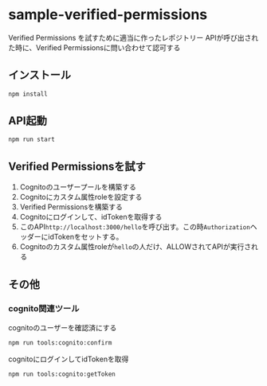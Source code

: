 # sample-verified-permissions

Verified Permissions を試すために適当に作ったレポジトリー
APIが呼び出された時に、Verified Permissionsに問い合わせて認可する

## インストール
```sh
npm install
```

## API起動
```sh
npm run start
```

## Verified Permissionsを試す

1. Cognitoのユーザープールを構築する
2. Cognitoにカスタム属性roleを設定する
3. Verified Permissionsを構築する
4. Cognitoにログインして、idTokenを取得する
5. このAPI`http://localhost:3000/hello`を呼び出す。この時`Authorization`ヘッダーにidTokenをセットする。
6. Cognitoのカスタム属性roleが`hello`の人だけ、ALLOWされてAPIが実行される

## その他

### cognito関連ツール

cognitoのユーザーを確認済にする
```sh
npm run tools:cognito:confirm
```

cognitoにログインしてidTokenを取得
```sh
npm run tools:cognito:getToken
```
